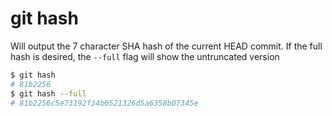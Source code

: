 # git hash

Will output the 7 character SHA hash of the current HEAD commit. If the full hash is desired,
the `--full` flag will show the untruncated version

```bash
$ git hash
# 81b2256
$ git hash --full
# 81b2256c5e73192f34b0521326d5a6358b07345e
```